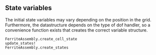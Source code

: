 ## State variables
The initial state variables may vary depending on the position in the grid.
Furthermore, the datastructure depends on the type of dof handler, so
a convenience function exists that creates the correct variable structure. 
```@docs
FerriteAssembly.create_cell_state
update_states!
FerriteAssembly.create_states
```
